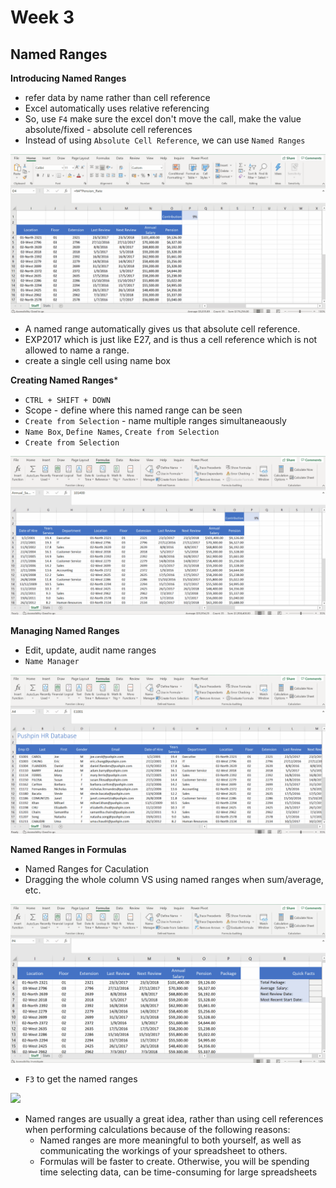 # Week 3
## Named Ranges

**Introducing Named Ranges**
* refer data by name rather than cell reference
* Excel automatically uses relative referencing
* So, use `F4` make sure the excel don't move the call, make the value absolute/fixed - absolute cell references
* Instead of using `Absolute Cell Reference`, we can use `Named Ranges`

![](screenshot/named-ranges.gif)

* A named range automatically gives us that absolute cell reference.
* EXP2017 which is just like E27, and is thus a cell reference which is not allowed to name a range.
* create a single cell using name box

**Creating Named Ranges*** 
* `CTRL + SHIFT + DOWN`
* Scope - define where this named range can be seen
* `Create from Selection` - name multiple ranges simultaneaously
* `Name Box`, `Define Names`, `Create from Selection`
* `Create from Selection`

![](screenshot/create-from-selection.gif)

**Managing Named Ranges**
* Edit, update, audit name ranges
* `Name Manager`

![](screenshot/name-manager.gif)

**Named Ranges in Formulas**
* Named Ranges for Caculation
* Dragging the whole column VS using named ranges when sum/average, etc.

![](screenshot/name-ranges-calculation-1.gif)

* `F3` to get the named ranges

![](screenshot/name-ranges-calculation-2.gif)

* Named ranges are usually a great idea, rather than using cell references when performing calculations because of the following reasons:
	* Named ranges are more meaningful to both yourself, as well as communicating the workings of your spreadsheet to others.
	* Formulas will be faster to create. Otherwise, you will be spending time selecting data, can be time-consuming for large spreadsheets
